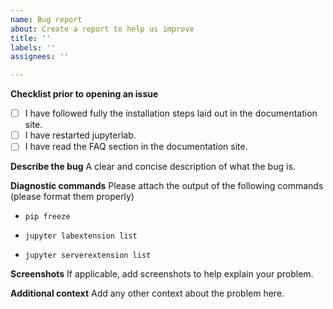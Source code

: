 ```yaml
---
name: Bug report
about: Create a report to help us improve
title: ''
labels: ''
assignees: ''

---
```


**Checklist prior to opening an issue**
- [ ] I have followed fully the installation steps laid out in the documentation site.
- [ ] I have restarted jupyterlab.
- [ ] I have read the FAQ section in the documentation site.

**Describe the bug**
A clear and concise description of what the bug is.

**Diagnostic commands**
Please attach the output of the following commands (please format them properly)

- `pip freeze`

- `jupyter labextension list`

- `jupyter serverextension list`

**Screenshots**
If applicable, add screenshots to help explain your problem.

**Additional context**
Add any other context about the problem here.
